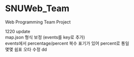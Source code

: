 # SNUWeb_Team
Web Programming Team Project


1220 update  
map.json 형식 보정 (events를 key로 추가)  
events에서 percentage/percent 복수 표기가 있어 percent로 통일  
몇몇 쉼표 오타 수정
dd

